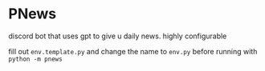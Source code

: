 # PNews

discord bot that uses gpt to give u daily news. highly configurable

fill out `env.template.py` and change the name to `env.py` before running with `python -m pnews` 
